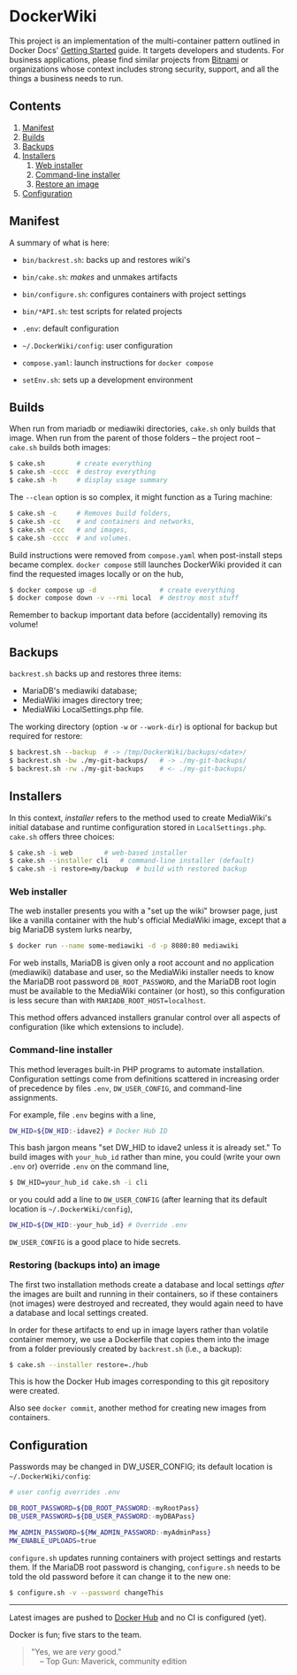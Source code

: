 [comment]: # (Also see:)
[comment]: # (https://stackoverflow.com/a/20885980)
[comment]: # (https://stackoverflow.com/a/33433098)

# DockerWiki

This project is an implementation of the multi-container pattern outlined
in Docker Docs'
[Getting Started](https://docs.docker.com/get-started/07_multi_container/)
guide.
It targets developers and students.
For business applications, please find similar projects from
[Bitnami](https://hub.docker.com/r/bitnami/mediawiki) or organizations
whose context includes strong security, support, and all the things a
business needs to run.

## Contents
1. [Manifest](#manifest)
2. [Builds](#builds)
3. [Backups](#backups)
4. [Installers](#installers)
   1. [Web installer](#inWeb)
   2. [Command-line installer](#inCli)
   3. [Restore an image](#inRestore)
5. [Configuration](#configuration)

## Manifest <a name="manifest"></a>

A summary of what is here:

- `bin/backrest.sh`: backs up and restores wiki's

- `bin/cake.sh`: *makes* and unmakes artifacts
- `bin/configure.sh`: configures containers with project settings
- `bin/*API.sh`: test scripts for related projects
- `.env`: default configuration
- `~/.DockerWiki/config`: user configuration
- `compose.yaml`: launch instructions for `docker compose`
- `setEnv.sh`: sets up a development environment

## Builds

When run from mariadb or mediawiki directories, `cake.sh` only builds that
image. When run from the parent of those folders &ndash; the project root
&ndash; `cake.sh` builds both images:

```bash
$ cake.sh        # create everything
$ cake.sh -cccc  # destroy everything
$ cake.sh -h     # display usage summary
```

The `--clean` option is so complex, it might function as a Turing machine:

```bash
$ cake.sh -c     # Removes build folders,
$ cake.sh -cc    # and containers and networks,
$ cake.sh -ccc   # and images,
$ cake.sh -cccc  # and volumes.
```

Build instructions were removed from `compose.yaml` when post-install steps
became complex. `docker compose` still launches DockerWiki provided it can
find the requested images locally or on the hub,

```bash
$ docker compose up -d                # create everything
$ docker compose down -v --rmi local  # destroy most stuff
```

Remember to backup important data before (accidentally) removing its volume!

## Backups

`backrest.sh` backs up and restores three items:

- MariaDB's mediawiki database;
- MediaWiki images directory tree;
- MediaWiki LocalSettings.php file.

The working directory (option `-w` or `--work-dir`) is
optional for backup but required for restore:

```bash
$ backrest.sh --backup  # -> /tmp/DockerWiki/backups/<date>/
$ backrest.sh -bw ./my-git-backups/   # -> ./my-git-backups/
$ backrest.sh -rw ./my-git-backups    # <- ./my-git-backups/
```

## Installers

In this context, *installer* refers to the method used to create MediaWiki's
initial database and runtime configuration stored in `LocalSettings.php`.
`cake.sh` offers three choices:
```bash
$ cake.sh -i web        # web-based installer
$ cake.sh --installer cli   # command-line installer (default)
$ cake.sh -i restore=my/backup  # build with restored backup
```

### Web installer <a id="inWeb" name="inWeb"></a>

The web installer presents you with a "set up the wiki" browser page,
just like a vanilla container with the hub's official MediaWiki image,
except that a big MariaDB system lurks nearby,
```bash
$ docker run --name some-mediawiki -d -p 8080:80 mediawiki
```
For web installs, MariaDB is given only a root account and no application
(mediawiki) database and user, so the MediaWiki installer needs to know
the MariaDB root password `DB_ROOT_PASSWORD`, and the MariaDB root login
must be available to the MediaWiki container (or host), so this configuration
is less secure than with `MARIADB_ROOT_HOST=localhost`.

This method offers advanced installers granular control over all aspects
of configuration (like which extensions to include).

### Command-line installer <a id="inCli" name="inCli"></a>

This method leverages built-in PHP programs to automate installation.
Configuration settings come from definitions scattered in increasing
order of precedence by files `.env`, `DW_USER_CONFIG`, and command-line
assignments.

For example, file `.env` begins with a line,

```bash
DW_HID=${DW_HID:-idave2} # Docker Hub ID
```

This bash jargon means "set DW_HID to idave2 unless it is already set."
To build images with `your_hub_id` rather than mine, you could (write your
own `.env` or) override `.env` on the command line,

```bash
$ DW_HID=your_hub_id cake.sh -i cli
```

or you could add a line to `DW_USER_CONFIG` (after learning that its
default location is `~/.DockerWiki/config`),

```bash
DW_HID=${DW_HID:-your_hub_id} # Override .env
```

`DW_USER_CONFIG` is a good place to hide secrets.

### Restoring (backups into) an image <a id="inRestore" name="inRestore"></a>

The first two installation methods create a database and local settings *after* the
images are built and running in their containers, so if these containers
(not images) were destroyed and recreated, they would again need to have
a database and local settings created.

In order for these artifacts to end up in image layers rather than volatile
container memory, we use a Dockerfile that copies them into the image from
a folder previously created by `backrest.sh` (i.e., a backup):
```bash
$ cake.sh --installer restore=./hub
```
This is how the Docker Hub images corresponding to this git repository
were created.

Also see `docker commit`, another method for creating new images from
containers.

## Configuration

Passwords may be changed in DW_USER_CONFIG;
its default location is `~/.DockerWiki/config`:

```bash
# user config overrides .env

DB_ROOT_PASSWORD=${DB_ROOT_PASSWORD:-myRootPass}
DB_USER_PASSWORD=${DB_USER_PASSWORD:-myDBAPass}

MW_ADMIN_PASSWORD=${MW_ADMIN_PASSWORD:-myAdminPass}
MW_ENABLE_UPLOADS=true
```

`configure.sh` updates running containers with project settings and restarts
them. If the MariaDB root password is changing, `configure.sh` needs to be
told the old password before it can change it to the new one:

```bash
$ configure.sh -v --password changeThis
```

---

Latest images are pushed to
[Docker Hub](https://hub.docker.com/repository/docker/idave2/mediawiki/)
and no CI is configured (yet).

Docker is fun; five stars to the team.

> "Yes, we are *very* good."<br/>
> &nbsp;&nbsp;&nbsp; – Top Gun: Maverick, community edition
